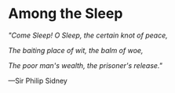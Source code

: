 # Among the Sleep



_"Come Sleep! O Sleep, the certain knot of peace,_

_The baiting place of wit, the balm of woe,_

_The poor man's wealth, the prisoner's release."_

—Sir Philip Sidney
